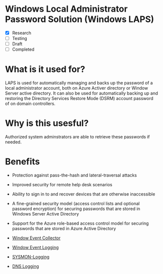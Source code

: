 # Windows Local Administrator Password Solution (Windows LAPS)
- [x] Research
- [ ] Testing
- [ ] Draft
- [ ] Completed

# What is it used for?
LAPS is used for automatically managing and backs up the password of a local administrator account, both on Azure Activer directory or Window Server active directory. It can also be used for automatically backing up and restoring the Directory Services Restore Mode (DSRM) account password of on domain controllers.

# Why is this usesful?
Authorized system adminstrators are able to retrieve these passwords if needed.

# Benefits 
- Protection against pass-the-hash and lateral-traversal attacks
- Improved security for remote help desk scenarios
- Ability to sign in to and recover devices that are otherwise inaccessible
- A fine-grained security model (access control lists and optional password encryption) for securing passwords that are stored in Windows Server Active Directory
- Support for the Azure role-based access control model for securing passwords that are stored in Azure Active Directory

- [Window Event Collector](#Window-Event-Collector)
- [Window Event Logging](#Window-Event-Logging)
- [SYSMON-Logging](#SYSMON)
- [DNS Logging](#DNS-Logging)
